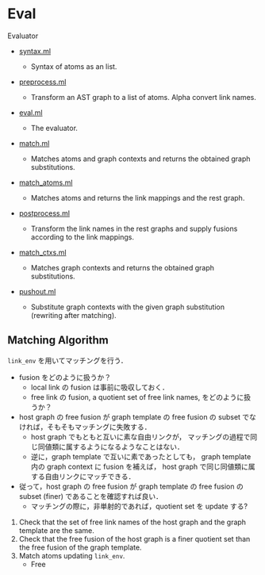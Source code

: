 # Eval

Evaluator

- [syntax.ml](syntax.ml)

  - Syntax of atoms as an list.

- [preprocess.ml](preprocess.ml)

  - Transform an AST graph to a list of atoms. Alpha convert link names.

- [eval.ml](eval.ml)

  - The evaluator.

- [match.ml](match.ml)

  - Matches atoms and graph contexts and returns the obtained graph substitutions.

- [match_atoms.ml](match_atoms.ml)

  - Matches atoms and returns the link mappings and the rest graph.

- [postprocess.ml](postprocess.ml)

  - Transform the link names in the rest graphs and supply fusions
    according to the link mappings.

- [match_ctxs.ml](match.ml)

  - Matches graph contexts and returns the obtained graph substitutions.

- [pushout.ml](pushout.ml)

  - Substitute graph contexts with the given graph substitution (rewriting after matching).

## Matching Algorithm

`link_env` を用いてマッチングを行う．

- fusion をどのように扱うか？
  - local link の fusion は事前に吸収しておく．
  - free link の fusion, a quotient set of free link names, をどのように扱うか？
- host graph の free fusion が graph template の free fusion の subset でなければ，そもそもマッチングに失敗する．
  - host graph でもともと互いに素な自由リンクが，
    マッチングの過程で同じ同値類に属するようになるようなことはない．
  - 逆に，graph template で互いに素であったとしても，
    graph template 内の graph context に fusion を補えば，
    host graph で同じ同値類に属する自由リンクにマッチできる．
- 従って，host graph の free fusion が graph template の free fusion の subset (finer) であることを確認すれば良い．
  - マッチングの際に，非単射的であれば，quotient set を update する?

1. Check that the set of free link names of the host graph and
   the graph template are the same.
2. Check that the free fusion of the host graph is a finer quotient set
   than the free fusion of the graph template.
3. Match atoms updating `link_env`.
   - Free
